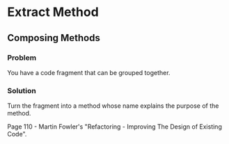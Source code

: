 # Extract Method

## Composing Methods

### Problem
You have a code fragment that can be grouped together.

### Solution
Turn the fragment into a method whose name explains the purpose of the method.

Page 110 - Martin Fowler's "Refactoring - Improving The Design of Existing Code".